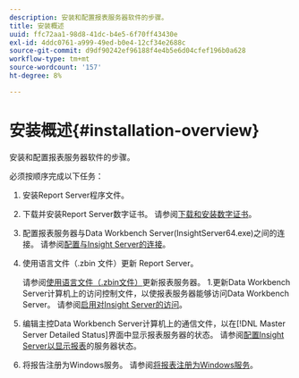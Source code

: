 ```yaml
---
description: 安装和配置报表服务器软件的步骤。
title: 安装概述
uuid: ffc72aa1-98d8-41dc-b4e5-6f70ff43430e
exl-id: 4ddc0761-a999-49ed-b0e4-12cf34e2688c
source-git-commit: d9df90242ef96188f4e4b5e6d04cfef196b0a628
workflow-type: tm+mt
source-wordcount: '157'
ht-degree: 8%

---
```


# 安装概述{#installation-overview}

安装和配置报表服务器软件的步骤。

必须按顺序完成以下任务：

1. 安装Report Server程序文件。
1. 下载并安装Report Server数字证书。 请参阅[下载和安装数字证书](../../../home/c-rpt-oview/c-inst-rpt/c-install-dig-cert/c-install-dig-cert.md#concept-5a61fc67df3643598c7c403962075f76)。
1. 配置报表服务器与Data Workbench Server(InsightServer64.exe)之间的连接。 请参阅[配置与Insight Server的连接](../../../home/c-rpt-oview/c-inst-rpt/t-config-conn-ins-svr.md#task-a3ca949c43244782b658fb4437fd724c)。
1. 使用语言文件（.zbin 文件）更新 Report Server。

   请参阅[使用语言文件（.zbin文件）](../../../home/c-rpt-oview/c-inst-rpt/c-zbin-file-update.md#concept-5637a8f52b7643759e423c2068b4126b)更新报表服务器。 1.更新Data Workbench Server计算机上的访问控制文件，以使报表服务器能够访问Data Workbench Server。 请参阅[启用对Insight Server的访问](../../../home/c-rpt-oview/c-inst-rpt/t-en-acc-ins-svr.md#task-e7b95cf9cb194842ad72fa534c56c3cc)。
1. 编辑主控Data Workbench Server计算机上的通信文件，以在[!DNL Master Server Detailed Status]界面中显示报表服务器的状态。 请参阅[配置Insight Server以显示报表](../../../home/c-rpt-oview/c-inst-rpt/t-display-svr-st-rpt.md#task-a14d096f85924d9b93eef950591f93a8)的服务器状态。
1. 将报告注册为Windows服务。 请参阅[将报表注册为Windows服务](../../../home/c-rpt-oview/c-inst-rpt/t-reg-rpt-win-svc.md#task-a8762d7818ed4cfd87e616db6a68b3a6)。
